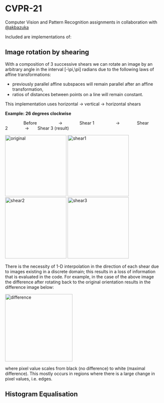 # CVPR-21

Computer Vision and Pattern Recognition assignments in collaboration with [@akbazuka](https://github.com/akbazuka)

Included are implementations of:

## Image rotation by shearing ##

With a composition of 3 successive shears we can rotate an image by an arbitrary angle in the interval [-\pi,\pi] radians due to the following laws of affine transformations: 
- previously parallel affine subspaces will remain parallel after an affine transformation,
- ratios of distances between points on a line will remain constant.

This implementation uses horizontal -> vertical -> horizontal shears

**Example: 26 degrees clockwise**

     Before     ->    Shear 1     ->    Shear 2    ->  Shear 3 (result)
     
<img src="https://user-images.githubusercontent.com/45520841/155027729-e842dbf8-3a81-4129-913e-99709cf259fc.png" alt="original" width="200"/> <img src="https://user-images.githubusercontent.com/45520841/155026937-86762809-c63f-458f-82ee-2b648d3f5741.png" alt="shear1" width="200"/>
<img src="https://user-images.githubusercontent.com/45520841/155026958-1421e5f6-0abd-4ee9-b396-abc8aff7424e.png" alt="shear2" width="200"/>
<img src="https://user-images.githubusercontent.com/45520841/155027012-d37c43bc-b977-4b06-b54a-704b493c43dd.png" alt="shear3" width="200"/>


There is the necessity of 1-D interpolation in the direction of each shear due to images existing in a discrete domain; this results in a loss of information that is evaluated in the code. For example, in the case of the above image the difference after rotating back to the original orientation results in the difference image below:

<img src="https://user-images.githubusercontent.com/45520841/155029333-2635e8b7-d8f8-495c-94cb-3871ed712820.png" alt="difference" width="220"/>

where pixel value scales from black (no difference) to white (maximal difference). This mostly occurs in regions where there is a large change in pixel values, i.e. edges.

## Histogram Equalisation ##

